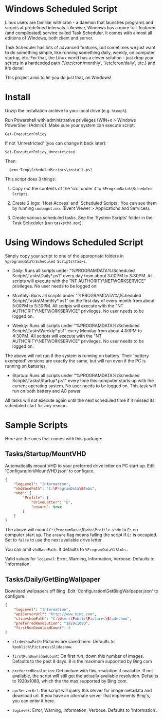 Windows Scheduled Script
========================
Linux users are familiar with cron - a daemon that launches programs and scripts at predefined 
intervals. Likewise, Windows has a more full-featured (and complicated) service called Task Scheduler. It 
comes with almost all editions of Windows, both client and server.

Task Scheduler has lots of advanced features, but sometimes we just want to do something simple, 
like running something daily, weekly, on computer startup, etc. For that, the Linux world has a 
clever solution - just drop your scripts in a hardcoded path ('/etc/cron/monthly', 
'/etc/cron/daily', etc.) and it's done!

This project aims to let you do just that, on Windows!


Install
=======
Unzip the installation archive to your local drive (e.g. `%temp%`).

Run Powershell with administrative privileges (WIN+x > Windows PowerShell (Admin)). Make sure your 
system can execute script:

```
Get-ExecutionPolicy
```

If not 'Unrestricted' (you can change it back later):

```
Set-ExecutionPolicy Unrestricted
```

Then:

```
. $env:Temp\ScheduledScripts\install.ps1
```

This script does 3 things:

1. Copy out the contents of the 'src' under it to `%ProgramData%\Scheduled Scripts`.

2. Create 2 logs: 'Host Access' and 'Scheduled Scripts'. You can see them by running 
`compmgmt.msc` (Event Viewer > Applications and Services).

3. Create various scheduled tasks. See the 'System Scripts' folder in the Task Scheduler 
(run `taskschd.msc`).


Using Windows Scheduled Script
==============================
Simply copy your script to one of the appropriate folders in `%programdata%\Scheduled Scripts\Tasks`.

- Daily: Runs all scripts under "%PROGRAMDATA%\Scheduled Scripts\Tasks\Daily\*.ps1" every day from about 3:00PM to 3:30PM. All scripts will execute with the "NT AUTHORITY\NETWORKSERVICE" privileges. No user needs to be logged on. 

- Monthly: Runs all scripts under "%PROGRAMDATA%\Scheduled Scripts\Tasks\Monthly\*.ps1" on the first day of every month from about 5:00PM to 5:30PM. All scripts will execute with the "NT AUTHORITY\NETWORKSERVICE" privileges. No user needs to be logged on.

- Weekly: Runs all scripts under "%PROGRAMDATA%\Scheduled Scripts\Tasks\Weekly\*.ps1" every Monday from about 4:00PM to 4:30PM. All scripts will execute with the "NT AUTHORITY\NETWORKSERVICE" privileges. No user needs to be logged on.

The above will not run if the system is running on battery. Their 'battery exempted' versions are exactly the same, but will run even if the PC is running on batteries.

- Startup: Runs all scripts under "%PROGRAMDATA%\Scheduled Scripts\Tasks\Startup\*.ps1" every time this computer starts up with the current operating system. No user needs to be logged on. This task will run on both battery and AC power.

All tasks will not execute again until the next scheduled time if it missed its scheduled start for any reason.


Sample Scripts
==============
Here are the ones that comes with this package:

Tasks/Startup/MountVHD
----------------------
Automatically mount VHD to your preferred drive letter on PC start up. Edit 'Configuration\MountVHD.json' to configure.

```json
{
    "logLevel": "Information",
    "vhdBasePath": "C:\ProgramData\Blobs",
    "vhd": {
        "Profile": {
            "driveLetter": "E",
            "ensure": true
        }
    }
}
```

The above will mount `C:\ProgramData\Blobs\Profile.vhdx` to `E:` on computer start up. The `ensure` flag 
means failing the script if `E:` is occupied. Set to `false` to use the next available drive letter.

You can omit `vhdBasePath`. It defaults to `%ProgramData%\Blobs`.

Valid values for `logLevel`: Error, Warning, Information, Verbose. Defaults to 'Information'.

Tasks/Daily/GetBingWallpaper
----------------------------
Download wallpapers off Bing. Edit 'Configuration\GetBingWallpaper.json' to configure.

```json
{
    "logLevel": "Information",
    "apiServerUrl": "http://www.bing.com",
    "slideshowPath": "C:\Users\Public\Pictures\Slideshow",
    "preferredResolution": "1920x1080",
    "firstRunDownloadCount": 8
}
```

- `slideshowPath`: Pictures are saved here. Defaults to `%public%\Pictures\Slideshow`.

- `firstRunDownloadCount`: On first run, down this number of images. Defaults to the past 8 days. 8 is the maximum supported by Bing.com

- `preferredResolution`: Get picture with this resolution if available. If not available, the script will still get the actually available resolution. Defaults to 1920x1080, which the the max supported by Bing.com.

- `apiServerUrl`: the script will query this server for image metadata and download url. If you have an alternate server that implements Bing's, you can enter it here.

- `logLevel`: Error, Warning, Information, Verbose. Defaults to 'Information'.
